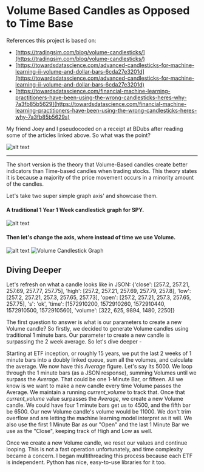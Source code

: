 # Volume Based Candles as Opposed to Time Base

References this project is based on: 
* [https://tradingsim.com/blog/volume-candlesticks/](https://tradingsim.com/blog/volume-candlesticks/)
* [https://towardsdatascience.com/advanced-candlesticks-for-machine-learning-ii-volume-and-dollar-bars-6cda27e3201d](https://towardsdatascience.com/advanced-candlesticks-for-machine-learning-ii-volume-and-dollar-bars-6cda27e3201d)
* [https://towardsdatascience.com/financial-machine-learning-practitioners-have-been-using-the-wrong-candlesticks-heres-why-7a3fb85b5629](https://towardsdatascience.com/financial-machine-learning-practitioners-have-been-using-the-wrong-candlesticks-heres-why-7a3fb85b5629s)


My friend Joey and I pseudocoded on a receipt at BDubs after reading some of the articles linked above. So what was the point?

![alt text](src/images/candles.jpg)

----

The short version is the theory that Volume-Based candles create better indicators than Time-based candles when trading stocks. This theory states it is because a majority of the price movement occurs in a minority amount of the candles. 

Let's take two super simple graph axis' and showcase them. 

#### A traditional 1 Year 1 Week candlestick graph for SPY.
![alt text](src/images/traditionally.png)


#### Then let's change the axis, where instead of time we use Volume. 
![alt text]()
<img src="src/images/candlestick_graph.png" alt="Volume Candlestick Graph">


## Diving Deeper
Let's refresh on what a candle looks like in JSON:
{'close': [257.2, 257.21, 257.69, 257.77, 257.75], 
'high': [257.2, 257.21, 257.69, 257.79, 257.8], 
'low': [257.2, 257.21, 257.3, 257.65, 257.73], 
'open': [257.2, 257.21, 257.3, 257.65, 257.75], 
's': 'ok', 'time': [1572910200, 1572910260, 1572910440, 1572910500, 1572910560], 
'volume': [322, 625, 9894, 1480, 2250]}


The first question to answer is what is our parameters to create a new Volume candle? So firstly, we decided to generate Volume candles using traditional 1 minute bars. Our parameter to create a new candle is surpassing the 2 week average. So let's dive deeper - 

Starting at ETF inception, or roughly 15 years, we put the last 2 weeks of 1 minute bars into a doubly linked queue, sum all the volumes, and calculate the average. We now have this *Average* figure. Let's say its 5000. We loop through the 1 minute bars (as a JSON response), summing Volumes until we surpass the *Average*. That could be one 1-Minute Bar, or fifteen. All we know is we want to make a new candle every time Volume passes the Average.  We maintain a running *current_volume* to track that. Once that *current_volume* value surpasses the *Average*, we create a new Volume candle. We could have four 1 minute bars get us to 4500, and the fifth bar be 6500. Our new Volume candle's volume would be 11000. We don't trim overflow and are letting the machine learning model interpret as it will. We also use the first 1 Minute Bar as our "Open" and the last 1 Minute Bar we use as the "Close", keeping track of High and Low as well. 

Once we create a new Volume candle, we reset our values and continue looping. This is not a fast operation unfortunately, and time complexity became a concern. I began multithreading this process because each ETF is independent. Python has nice, easy-to-use libraries for it too.